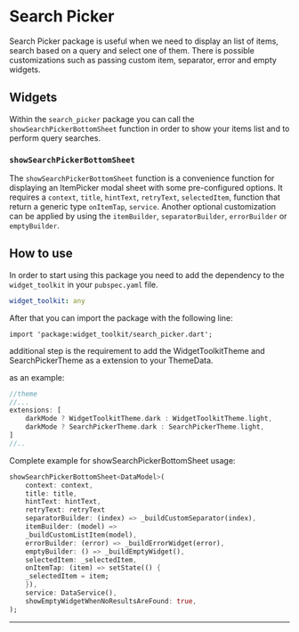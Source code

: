 # Search Picker

Search Picker package is useful when we need to display an list of items, search based on a query and select one of them. There is possible customizations such as passing custom item, separator,
error and empty widgets.

## Widgets

Within the `search_picker` package you can call the `showSearchPickerBottomSheet` function in order
to show your items list and to perform query searches.

### `showSearchPickerBottomSheet`

The `showSearchPickerBottomSheet` function is a convenience function for displaying an ItemPicker
modal sheet with some pre-configured options. It requires a `context`, `title`, `hintText`, `retryText`, `selectedItem`, function that return a generic type `onItemTap`, `service`.
Another optional customization can be applied by using the `itemBuilder`, `separatorBuilder`, `errorBuilder` or `emptyBuilder`.

## How to use

In order to start using this package you need to add the dependency to the `widget_toolkit` in
your `pubspec.yaml` file.

```yaml
widget_toolkit: any
```

After that you can import the package with the following line:

`import 'package:widget_toolkit/search_picker.dart';`

additional step is the requirement to add the WidgetToolkitTheme and SearchPickerTheme as a extension to your ThemeData.

as an example:
```dart
//theme 
//...
extensions: [
    darkMode ? WidgetToolkitTheme.dark : WidgetToolkitTheme.light,
    darkMode ? SearchPickerTheme.dark : SearchPickerTheme.light,
]
//..
```

Complete example for showSearchPickerBottomSheet usage:
```dart
showSearchPickerBottomSheet<DataModel>(
    context: context,
    title: title,
    hintText: hintText,
    retryText: retryText
    separatorBuilder: (index) => _buildCustomSeparator(index),
    itemBuilder: (model) =>
    _buildCustomListItem(model),
    errorBuilder: (error) => _buildErrorWidget(error),
    emptyBuilder: () => _buildEmptyWidget(),
    selectedItem: _selectedItem,
    onItemTap: (item) => setState(() {
    _selectedItem = item;
    }),
    service: DataService(),
    showEmptyWidgetWhenNoResultsAreFound: true,
);
```

---